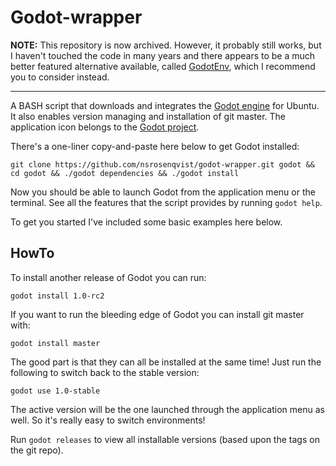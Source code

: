 Godot-wrapper
=============

**NOTE:** This repository is now archived. However, it probably still works, but I haven't touched the code in many years and there appears to be a much better featured alternative available, called [GodotEnv](https://github.com/chickensoft-games/GodotEnv), which I recommend you to consider instead.

---

A BASH script that downloads and integrates the [Godot engine](http://www.godotengine.org/) for Ubuntu. It also enables version managing and installation of git master. The application icon belongs to the [Godot project](https://github.com/godotengine/godot).

There's a one-liner copy-and-paste here below to get Godot installed:

```Shell
git clone https://github.com/nsrosenqvist/godot-wrapper.git godot && cd godot && ./godot dependencies && ./godot install
```

Now you should be able to launch Godot from the application menu or the terminal. See all the features that the script provides by running `godot help`.

To get you started I've included some basic examples here below.

## HowTo

To install another release of Godot you can run:

```Shell
godot install 1.0-rc2
```

If you want to run the bleeding edge of Godot you can install git master with:

```Shell
godot install master
```

The good part is that they can all be installed at the same time! Just run the following to switch back to the stable version:

```Shell
godot use 1.0-stable
```

The active version will be the one launched through the application menu as well. So it's really easy to switch environments!

Run `godot releases` to view all installable versions (based upon the tags on the git repo).
